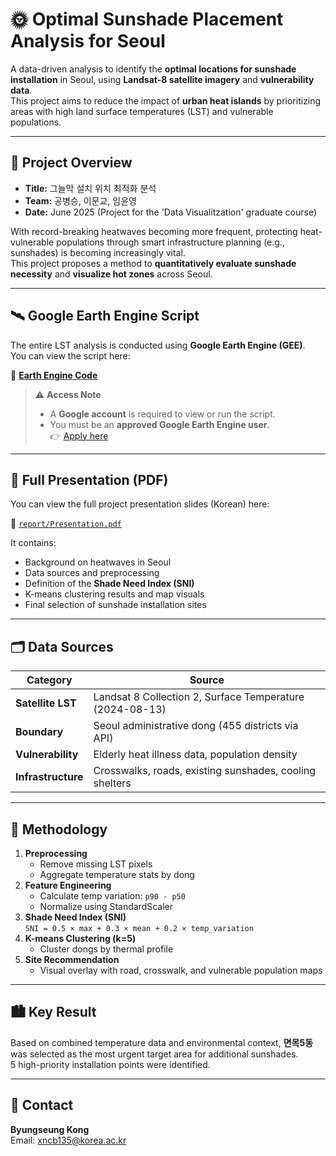 # 🌞 Optimal Sunshade Placement Analysis for Seoul

A data-driven analysis to identify the **optimal locations for sunshade installation** in Seoul, using **Landsat-8 satellite imagery** and **vulnerability data**.  
This project aims to reduce the impact of **urban heat islands** by prioritizing areas with high land surface temperatures (LST) and vulnerable populations.

---

## 📌 Project Overview

- **Title:** 그늘막 설치 위치 최적화 분석  
- **Team:** 공병승, 이문교, 임윤영  
- **Date:** June 2025 (Project for the 'Data Visualitzation' graduate course)

With record-breaking heatwaves becoming more frequent, protecting heat-vulnerable populations through smart infrastructure planning (e.g., sunshades) is becoming increasingly vital.  
This project proposes a method to **quantitatively evaluate sunshade necessity** and **visualize hot zones** across Seoul.

---

## 🛰️ Google Earth Engine Script

The entire LST analysis is conducted using **Google Earth Engine (GEE)**.  
You can view the script here:

🔗 **[Earth Engine Code](https://code.earthengine.google.com/a14c60e6c438f4f6880f2fc06014ed77)**

> ⚠️ **Access Note**
> - A **Google account** is required to view or run the script.
> - You must be an **approved Google Earth Engine user**.  
>   👉 [Apply here](https://signup.earthengine.google.com/)

---

## 📄 Full Presentation (PDF)

You can view the full project presentation slides (Korean) here:

📂 [`report/Presentation.pdf`](./report/Presentation.pdf)

It contains:
- Background on heatwaves in Seoul
- Data sources and preprocessing
- Definition of the **Shade Need Index (SNI)**
- K-means clustering results and map visuals
- Final selection of sunshade installation sites

---

## 🗂️ Data Sources

| Category | Source |
|----------|--------|
| **Satellite LST** | Landsat 8 Collection 2, Surface Temperature (2024-08-13) |
| **Boundary** | Seoul administrative dong (455 districts via API) |
| **Vulnerability** | Elderly heat illness data, population density |
| **Infrastructure** | Crosswalks, roads, existing sunshades, cooling shelters |

---

## 🧪 Methodology

1. **Preprocessing**
   - Remove missing LST pixels
   - Aggregate temperature stats by dong
2. **Feature Engineering**
   - Calculate temp variation: `p90 - p50`
   - Normalize using StandardScaler
3. **Shade Need Index (SNI)**  
   `SNI = 0.5 × max + 0.3 × mean + 0.2 × temp_variation`
4. **K-means Clustering (k=5)**
   - Cluster dongs by thermal profile
5. **Site Recommendation**
   - Visual overlay with road, crosswalk, and vulnerable population maps

---

## 🏙️ Key Result

Based on combined temperature data and environmental context, **면목5동** was selected as the most urgent target area for additional sunshades.  
5 high-priority installation points were identified.

---

## 🙋 Contact

**Byungseung Kong**  
Email: xncb135@korea.ac.kr  
